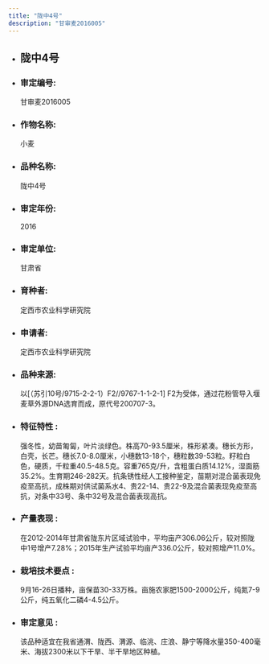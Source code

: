 ```yaml
---
title: "陇中4号"
description: "甘审麦2016005"
---
```

* ## 陇中4号
* ###  审定编号:  
   甘审麦2016005

*  ### 作物名称:  
   小麦

*   ###  品种名称: 
    陇中4号

*   ### 审定年份: 
    2016

*   ### 审定单位:  
    甘肃省

*   ### 育种者:  
    定西市农业科学研究院

*   ### 申请者:  
    定西市农业科学研究院

*   ### 品种来源:  
    以[（苏引10号/9715-2-2-1）F2//9767-1-1-2-1] F2为受体，通过花粉管导入堰麦草外源DNA选育而成，原代号200707-3。

*   ### 特征特性 : 
    强冬性，幼苗匍匐，叶片淡绿色。株高70-93.5厘米，株形紧凑。穗长方形，白壳，长芒。穗长7.0-8.0厘米，小穗数13-18个，穗粒数39-53粒。籽粒白色，硬质，千粒重40.5-48.5克。容重765克/升，含粗蛋白质14.12%，湿面筋35.2%。生育期246-282天。抗条锈性经人工接种鉴定，苗期对混合菌表现免疫至高抗，成株期对供试菌系水4、贵22-14、贵22-9及混合菌表现免疫至高抗，对条中33号、条中32号及混合菌表现高抗。

*   ### 产量表现 : 
    在2012-2014年甘肃省陇东片区域试验中，平均亩产306.06公斤，较对照陇中1号增产7.28%；2015年生产试验平均亩产336.0公斤，较对照增产11.0%。

*   ### 栽培技术要点 : 
    9月16-26日播种，亩保苗30-33万株。亩施农家肥1500-2000公斤，纯氮7-9公斤，纯五氧化二磷4-4.5公斤。

*   ### 审定意见 : 
    该品种适宜在我省通渭、陇西、渭源、临洮、庄浪、静宁等降水量350-400毫米、海拔2300米以下干旱、半干旱地区种植。
